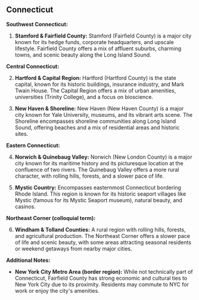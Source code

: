 ## Connecticut

**Southwest Connecticut:**

1. **Stamford & Fairfield County:** Stamford (Fairfield County) is a major city known for its hedge funds, corporate headquarters, and upscale lifestyle. Fairfield County offers a mix of affluent suburbs, charming towns, and scenic beauty along the Long Island Sound.

**Central Connecticut:**

2. **Hartford & Capital Region:** Hartford (Hartford County) is the state capital, known for its historic buildings, insurance industry, and Mark Twain House. The Capital Region offers a mix of urban amenities, universities (Trinity College), and a focus on bioscience.

3. **New Haven & Shoreline:** New Haven (New Haven County) is a major city known for Yale University, museums, and its vibrant arts scene. The Shoreline encompasses shoreline communities along Long Island Sound, offering beaches and a mix of residential areas and historic sites.

**Eastern Connecticut:**

4. **Norwich & Quinebaug Valley:** Norwich (New London County) is a major city known for its maritime history and its picturesque location at the confluence of two rivers. The Quinebaug Valley offers a more rural character, with rolling hills, forests, and a slower pace of life.

5. **Mystic Country:** Encompasses easternmost Connecticut bordering Rhode Island. This region is known for its historic seaport villages like Mystic (famous for its Mystic Seaport museum), natural beauty, and casinos.

**Northeast Corner (colloquial term):**

6. **Windham & Tolland Counties:** A rural region with rolling hills, forests, and agricultural production. The Northeast Corner offers a slower pace of life and scenic beauty, with some areas attracting seasonal residents or weekend getaways from nearby major cities.

**Additional Notes:**

- **New York City Metro Area (border region):** While not technically part of Connecticut, Fairfield County has strong economic and cultural ties to New York City due to its proximity. Residents may commute to NYC for work or enjoy the city's amenities.
